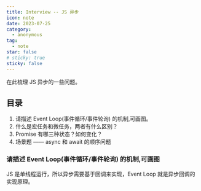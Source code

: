 ```yaml
---
title: Interview -- JS 异步
icon: note
date: 2023-07-25
category:
  - anonymous
tag:
  - note
star: false
# sticky: true
sticky: false
---
```


在此梳理 JS 异步的一些问题。

## 目录

1. 请描述 Event Loop(事件循环/事件轮询) 的机制,可画图。
2. 什么是宏任务和微任务，两者有什么区别？
3. Promise 有哪三种状态？如何变化？
4. 场景题 —— async 和 await 的顺序问题

### 请描述 Event Loop(事件循环/事件轮询) 的机制,可画图

JS 是单线程运行，所以异步需要基于回调来实现，Event Loop 就是异步回调的实现原理。
